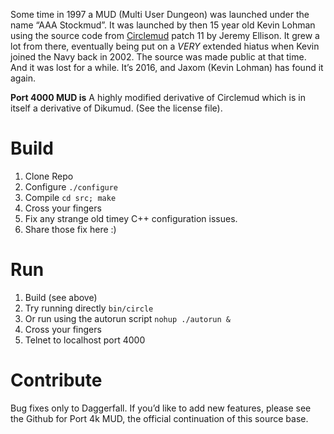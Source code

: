 Some time in 1997 a MUD (Multi User Dungeon) was launched under the name “AAA Stockmud”.  It was launched by then 15 year old Kevin Lohman using the source code from [Circlemud](http://circlemud.org) patch 11 by Jeremy Ellison.  It grew a lot from there, eventually being put on a *VERY* extended hiatus when Kevin joined the Navy back in 2002.  The source was made public at that time.     And it was lost for a while.  It’s 2016, and Jaxom (Kevin Lohman) has found it again.

**Port 4000 MUD is** A highly modified derivative of Circlemud which is in itself a derivative of Dikumud.  (See the license file).

# Build

1. Clone Repo
2. Configure `./configure`
3. Compile `cd src; make`
4. Cross your fingers
5. Fix any strange old timey C++ configuration issues.
6. Share those fix here :)

# Run

1. Build (see above)
2. Try running directly `bin/circle`
3. Or run using the autorun script `nohup ./autorun &`
4. Cross your fingers
4. Telnet to localhost port 4000

# Contribute

Bug fixes only to Daggerfall.  If you’d like to add new features, please see the Github for Port 4k MUD, the official continuation of this source base.